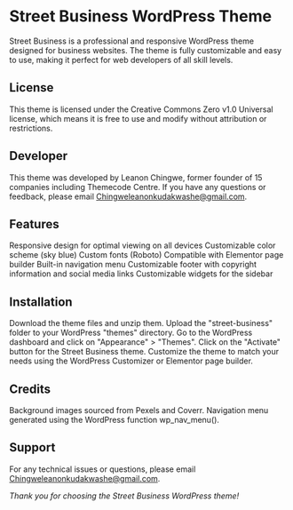 # Street Business WordPress Theme

Street Business is a professional and responsive WordPress theme designed for business websites. The theme is fully customizable and easy to use, making it perfect for web developers of all skill levels.

## License

This theme is licensed under the Creative Commons Zero v1.0 Universal license, which means it is free to use and modify without attribution or restrictions.

## Developer

This theme was developed by Leanon Chingwe, former founder of 15 companies including Themecode Centre. If you have any questions or feedback, please email Chingweleanonkudakwashe@gmail.com.

## Features

Responsive design for optimal viewing on all devices
Customizable color scheme (sky blue)
Custom fonts (Roboto)
Compatible with Elementor page builder
Built-in navigation menu
Customizable footer with copyright information and social media links
Customizable widgets for the sidebar

## Installation

Download the theme files and unzip them.
Upload the "street-business" folder to your WordPress "themes" directory.
Go to the WordPress dashboard and click on "Appearance" > "Themes".
Click on the "Activate" button for the Street Business theme.
Customize the theme to match your needs using the WordPress Customizer or Elementor page builder.

## Credits

Background images sourced from Pexels and Coverr.
Navigation menu generated using the WordPress function wp_nav_menu().

## Support

For any technical issues or questions, please email Chingweleanonkudakwashe@gmail.com.

_Thank you for choosing the Street Business WordPress theme!_


